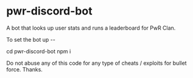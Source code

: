 # pwr-discord-bot
A bot that looks up user stats and runs a leaderboard for PwR Clan.

To set the bot up --

cd pwr-discord-bot
npm i

Do not abuse any of this code for any type of cheats / exploits for bullet force. Thanks.
